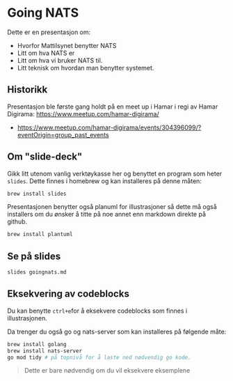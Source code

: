 # Going NATS

Dette er en presentasjon om:

- Hvorfor Mattilsynet benytter NATS
- Litt om hva NATS er
- Litt om hva vi bruker NATS til.
- Litt teknisk om hvordan man benytter systemet.


## Historikk

Presentasjon ble første gang holdt på en meet up i Hamar i regi av Hamar Digirama: https://www.meetup.com/hamar-digirama/

- https://www.meetup.com/hamar-digirama/events/304396099/?eventOrigin=group_past_events 

## Om "slide-deck"

Gikk litt utenom vanlig verktøykasse her og benyttet en program som heter `slides`.
Dette finnes i homebrew og kan installeres på denne måten:

````bash
brew install slides
``````

Presentasjonen benytter også planuml for illustrasjoner så dette må også installers om du ønsker å titte på noe annet enn markdown direkte på github.

```bash
brew install plantuml
```

## Se på slides

```bash
slides goingnats.md
```

## Eksekvering av codeblocks

Du kan benytte `ctrl+e`for å eksekvere codeblocks som finnes i illustrasjonen.

Da trenger du også go og nats-server som kan installeres på følgende måte:

```bash
brew install golang
brew install nats-server
go mod tidy # på topnivå for å laste ned nødvendig go kode.
```

> Dette er bare nødvendig om du vil eksekvere eksemplene
